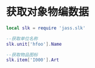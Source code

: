 # 获取对象物编数据

```lua
local slk = require 'jass.slk'

--获取单位名称
slk.unit['hfoo'].Name

--获取物品图标
slk.item['I000'].Art
```
